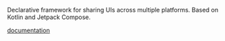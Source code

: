 Declarative framework for sharing UIs across multiple platforms. Based on Kotlin and Jetpack Compose.

[documentation](https://www.jetbrains.com/lp/compose-multiplatform/?_gl=1*1uif1nd*_gcl_au*MTA5MzQzNTUzNy4xNzIzODU2MDk4*_ga*MzY3MTE1NjIyLjE2OTA5MTI5ODg.*_ga_9J976DJZ68*MTcyNjYyODEzOC42My4xLjE3MjY2Mjg1MDIuNTUuMC4w)
